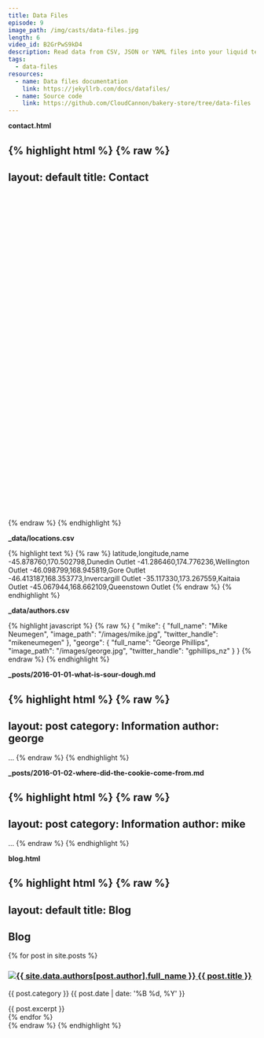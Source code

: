 ```yaml
---
title: Data Files
episode: 9
image_path: /img/casts/data-files.jpg
length: 6
video_id: B2GrPwS9kD4
description: Read data from CSV, JSON or YAML files into your liquid templates
tags:
  - data-files
resources:
  - name: Data files documentation
    link: https://jekyllrb.com/docs/datafiles/
  - name: Source code
    link: https://github.com/CloudCannon/bakery-store/tree/data-files
---
```

**contact.html**

{% highlight html %}
{% raw %}
---
layout: default
title: Contact
---
<div id="map-canvas" style="width:100%; height:650px"></div>

<script src="https://maps.googleapis.com/maps/api/js?v=3.exp"></script>

<script>
  var markers = {{ site.data.locations | jsonify }};
  function initializeMap() {
    var bounds = new google.maps.LatLngBounds(),
      mapOptions = {
        mapTypeId: 'roadmap',
        styles: [{"featureType":"water","elementType":"geometry","stylers":[{"visibility":"on"},{"color":"#aee2e0"}]},{"featureType":"landscape","elementType":"geometry.fill","stylers":[{"color":"#abce83"}]},{"featureType":"poi","elementType":"geometry.fill","stylers":[{"color":"#769E72"}]},{"featureType":"poi","elementType":"labels.text.fill","stylers":[{"color":"#7B8758"}]},{"featureType":"poi","elementType":"labels.text.stroke","stylers":[{"color":"#EBF4A4"}]},{"featureType":"poi.park","elementType":"geometry","stylers":[{"visibility":"simplified"},{"color":"#8dab68"}]},{"featureType":"road","elementType":"geometry.fill","stylers":[{"visibility":"simplified"}]},{"featureType":"road","elementType":"labels.text.fill","stylers":[{"color":"#5B5B3F"}]},{"featureType":"road","elementType":"labels.text.stroke","stylers":[{"color":"#ABCE83"}]},{"featureType":"road","elementType":"labels.icon","stylers":[{"visibility":"off"}]},{"featureType":"road.local","elementType":"geometry","stylers":[{"color":"#A4C67D"}]},{"featureType":"road.arterial","elementType":"geometry","stylers":[{"color":"#9BBF72"}]},{"featureType":"road.highway","elementType":"geometry","stylers":[{"color":"#EBF4A4"}]},{"featureType":"transit","stylers":[{"visibility":"off"}]},{"featureType":"administrative","elementType":"geometry.stroke","stylers":[{"visibility":"on"},{"color":"#87ae79"}]},{"featureType":"administrative","elementType":"geometry.fill","stylers":[{"color":"#7f2200"},{"visibility":"off"}]},{"featureType":"administrative","elementType":"labels.text.stroke","stylers":[{"color":"#ffffff"},{"visibility":"on"},{"weight":4.1}]},{"featureType":"administrative","elementType":"labels.text.fill","stylers":[{"color":"#495421"}]},{"featureType":"administrative.neighborhood","elementType":"labels","stylers":[{"visibility":"off"}]}]
      };
    // Display a map on the page
    var map = new google.maps.Map(document.getElementById("map-canvas"), mapOptions);
    map.setTilt(45);
    for (var i = 0; i < markers.length; i++ ) {
      var position = new google.maps.LatLng(markers[i].latitude, markers[i].longitude);
      bounds.extend(position);
      marker = new google.maps.Marker({
        position: position,
        map: map,
        title: markers[i].title
      });
      // Automatically center the map fitting all markers on the screen
      map.fitBounds(bounds);
    }
    // Override our map zoom level once our fitBounds function runs (Make sure it only runs once)
    var boundsListener = google.maps.event.addListener((map), 'bounds_changed', function(event) {
      this.setZoom(5);
      google.maps.event.removeListener(boundsListener);
    });
  }
  google.maps.event.addDomListener(window, 'load', initializeMap);
</script>
{% endraw %}
{% endhighlight %}

**_data/locations.csv**

{% highlight text %}
{% raw %}
latitude,longitude,name
-45.878760,170.502798,Dunedin Outlet
-41.286460,174.776236,Wellington Outlet
-46.098799,168.945819,Gore Outlet
-46.413187,168.353773,Invercargill Outlet
-35.117330,173.267559,Kaitaia Outlet
-45.067944,168.662109,Queenstown Outlet
{% endraw %}
{% endhighlight %}

**_data/authors.csv**

{% highlight javascript %}
{% raw %}
{
  "mike": {
    "full_name": "Mike Neumegen",
    "image_path": "/images/mike.jpg",
    "twitter_handle": "mikeneumegen"
  },
  "george": {
    "full_name": "George Phillips",
    "image_path": "/images/george.jpg",
    "twitter_handle": "gphillips_nz"
  }
}
{% endraw %}
{% endhighlight %}

**_posts/2016-01-01-what-is-sour-dough.md**

{% highlight html %}
{% raw %}
---
layout: post
category: Information
author: george
---
...
{% endraw %}
{% endhighlight %}

**_posts/2016-01-02-where-did-the-cookie-come-from.md**

{% highlight html %}
{% raw %}
---
layout: post
category: Information
author: mike
---
...
{% endraw %}
{% endhighlight %}

**blog.html**

{% highlight html %}
{% raw %}
---
layout: default
title: Blog
---
<div class="container">
  <h2 class="spacing">Blog</h2>

  <div class="blog-posts">
    {% for post in site.posts %}
      <div class="blog-post spacing">
        <h3>
          <a href="http://twitter.com/{{ site.data.authors[post.author].twitter_handle }}">
            <img src="{{ site.data.authors[post.author].image_path }}" alt="{{ site.data.authors[post.author].full_name }}" class="profile" />
          </a>
          <a href="{{ post.url }}">{{ post.title }}</a>
        </h3>
        <p class="summary">
          {{ post.category }}
          <span class="date">
            {{ post.date | date: '%B %d, %Y' }}
          </span>
        </p>
        {{ post.excerpt }}
      </div>
    {% endfor %}
  </div>
</div>
{% endraw %}
{% endhighlight %}
